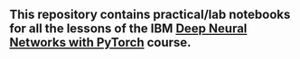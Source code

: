 ## This repository contains practical/lab notebooks for all the lessons of the IBM [Deep Neural Networks with PyTorch](https://www.coursera.org/learn/deep-neural-networks-with-pytorch) course.
